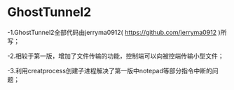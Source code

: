 # GhostTunnel2

-1.GhostTunnel2全部代码由jerryma0912( https://github.com/jerryma0912 )所写；

-2.相较于第一版，增加了文件传输的功能，控制端可以向被控端传输小型文件；

-3.利用creatprocess创建子进程解决了第一版中notepad等部分指令中断的问题；
